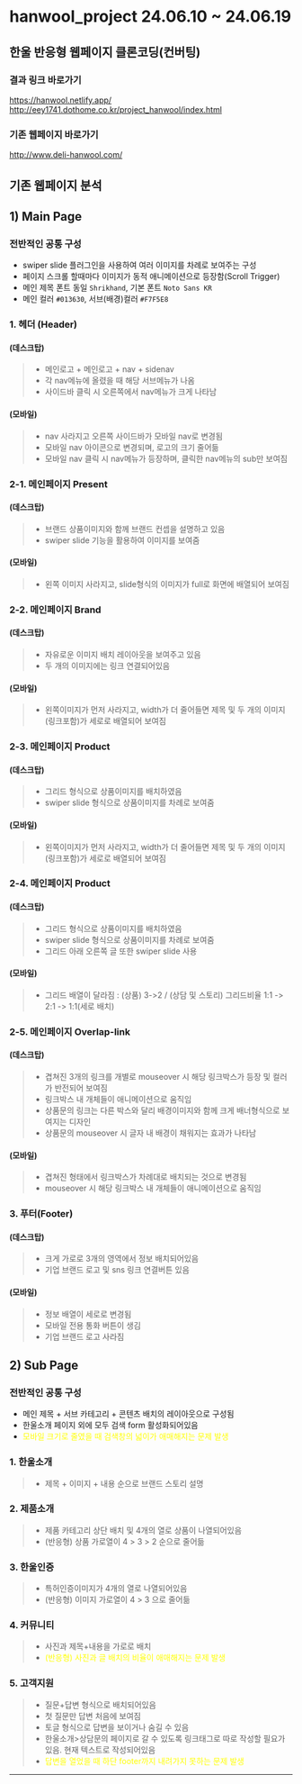 # hanwool_project 24.06.10 ~ 24.06.19
## 한울 반응형 웹페이지 클론코딩(컨버팅)
### 결과 링크 바로가기
https://hanwool.netlify.app/<br>
http://eey1741.dothome.co.kr/project_hanwool/index.html
### 기존 웹페이지 바로가기
http://www.deli-hanwool.com/
## 기존 웹페이지 분석
## 1) Main Page
### 전반적인 공통 구성
* swiper slide 플러그인을 사용하여 여러 이미지를 차례로 보여주는 구성
* 페이지 스크롤 할때마다 이미지가 동적 애니메이션으로 등장함(Scroll Trigger)
* 메인 제목 폰트 동일 `Shrikhand`, 기본 폰트 `Noto Sans KR`
* 메인 컬러 `#013630`, 서브(배경)컬러 `#F7F5E8`
### 1. 헤더 (Header)
#### (데스크탑)
>* 메인로고 + 메인로고 + nav + sidenav
>* 각 nav메뉴에 올렸을 때 해당 서브메뉴가 나옴
>* 사이드바 클릭 시 오른쪽에서 nav메뉴가 크게 나타남
#### (모바일)
>* nav 사라지고 오른쪽 사이드바가 모바일 nav로 변경됨
>* 모바일 nav 아이콘으로 변경되며, 로고의 크기 줄어듦
>* 모바일 nav 클릭 시 nav메뉴가 등장하며, 클릭한 nav메뉴의 sub만 보여짐
### 2-1. 메인페이지 Present
#### (데스크탑)
>* 브랜드 상품이미지와 함께 브랜드 컨셉을 설명하고 있음
>* swiper slide 기능을 활용하여 이미지를 보여줌
#### (모바일)
>* 왼쪽 이미지 사라지고, slide형식의 이미지가 full로 화면에 배열되어 보여짐
### 2-2. 메인페이지 Brand
#### (데스크탑)
>* 자유로운 이미지 배치 레이아웃을 보여주고 있음
>* 두 개의 이미지에는 링크 연결되어있음
#### (모바일)
>* 왼쪽이미지가 먼저 사라지고, width가 더 줄어들면 제목 및 두 개의 이미지(링크포함)가 세로로 배열되어 보여짐
### 2-3. 메인페이지 Product
#### (데스크탑)
>* 그리드 형식으로 상품이미지를 배치하였음
>* swiper slide 형식으로 상품이미지를 차례로 보여줌
#### (모바일)
>* 왼쪽이미지가 먼저 사라지고, width가 더 줄어들면 제목 및 두 개의 이미지(링크포함)가 세로로 배열되어 보여짐
### 2-4. 메인페이지 Product
#### (데스크탑)
>* 그리드 형식으로 상품이미지를 배치하였음
>* swiper slide 형식으로 상품이미지를 차례로 보여줌
>* 그리드 아래 오른쪽 글 또한 swiper slide 사용
#### (모바일)
>* 그리드 배열이 달라짐 : (상품) 3->2 / (상담 및 스토리) 그리드비율 1:1 -> 2:1 -> 1:1(세로 배치)
### 2-5. 메인페이지 Overlap-link
#### (데스크탑)
>* 겹쳐진 3개의 링크를 개별로 mouseover 시 해당 링크박스가 등장 및 컬러가 반전되어 보여짐
>* 링크박스 내 개체들이 애니메이션으로 움직임
>* 상품문의 링크는 다른 박스와 달리 배경이미지와 함께 크게 배너형식으로 보여지는 디자인
>* 상품문의 mouseover 시 글자 내 배경이 채워지는 효과가 나타남
#### (모바일)
>* 겹쳐진 형태에서 링크박스가 차례대로 배치되는 것으로 변경됨
>* mouseover 시 해당 링크박스 내 개체들이 애니메이션으로 움직임
### 3. 푸터(Footer)
#### (데스크탑)
>* 크게 가로로 3개의 영역에서 정보 배치되어있음
>* 기업 브랜드 로고 및 sns 링크 연결버튼 있음
#### (모바일)
>* 정보 배열이 세로로 변경됨
>* 모바일 전용 통화 버튼이 생김
>* 기업 브랜드 로고 사라짐
## 2) Sub Page
### 전반적인 공통 구성
* 메인 제목 + 서브 카테고리 + 콘텐츠 배치의 레이아웃으로 구성됨
* 한울소개 페이지 외에 모두 검색 form 활성화되어있음
* <span style="color:yellow;">모바일 크기로 줄였을 때 검색창의 넓이가 애매해지는 문제 발생</span>
### 1. 한울소개
>* 제목 + 이미지 + 내용 순으로 브랜드 스토리 설명
### 2. 제품소개
>* 제품 카테고리 상단 배치 및 4개의 열로 상품이 나열되어있음
>* (반응형) 상품 가로열이 4 > 3 > 2 순으로 줄어듦
### 3. 한울인증
>* 특허인증이미지가 4개의 열로 나열되어있음
>* (반응형) 이미지 가로열이 4 > 3 으로 줄어듦
### 4. 커뮤니티
>* 사진과 제목+내용을 가로로 배치
>* <span style="color:yellow;">(반응형) 사진과 글 배치의 비율이 애매해지는 문제 발생</span>
### 5. 고객지원
>* 질문+답변 형식으로 배치되어있음
>* 첫 질문만 답변 처음에 보여짐
>* 토글 형식으로 답변을 보이거나 숨길 수 있음
>* 한울소개>상담문의 페이지로 갈 수 있도록 링크태그로 따로 작성할 필요가 있음. 현재 텍스트로 작성되어있음
>* <span style="color:yellow;">답변을 열었을 때 하단 footer까지 내려가지 못하는 문제 발생</span>
<hr>